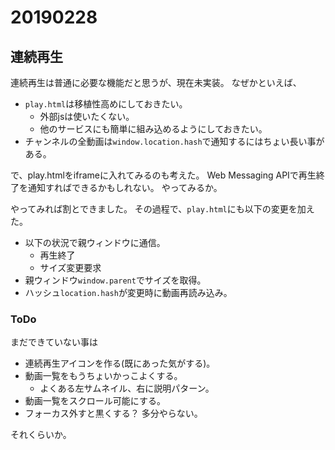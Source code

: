 # 20190228
## 連続再生
連続再生は普通に必要な機能だと思うが、現在未実装。
なぜかといえば、

* ``play.html``は移植性高めにしておきたい。
  * 外部jsは使いたくない。
  * 他のサービスにも簡単に組み込めるようにしておきたい。
* チャンネルの全動画は``window.location.hash``で通知するにはちょい長い事がある。

で、play.htmlをiframeに入れてみるのも考えた。
Web Messaging APIで再生終了を通知すればできるかもしれない。
やってみるか。

やってみれば割とできました。
その過程で、``play.html``にも以下の変更を加えた。

* 以下の状況で親ウィンドウに通信。
  * 再生終了
  * サイズ変更要求
* 親ウィンドウ``window.parent``でサイズを取得。
* ハッシュ``location.hash``が変更時に動画再読み込み。

### ToDo
まだできていない事は

* 連続再生アイコンを作る(既にあった気がする)。
* 動画一覧をもうちょいかっこよくする。
  * よくある左サムネイル、右に説明パターン。
* 動画一覧をスクロール可能にする。
* フォーカス外すと黒くする？ 多分やらない。

それくらいか。
